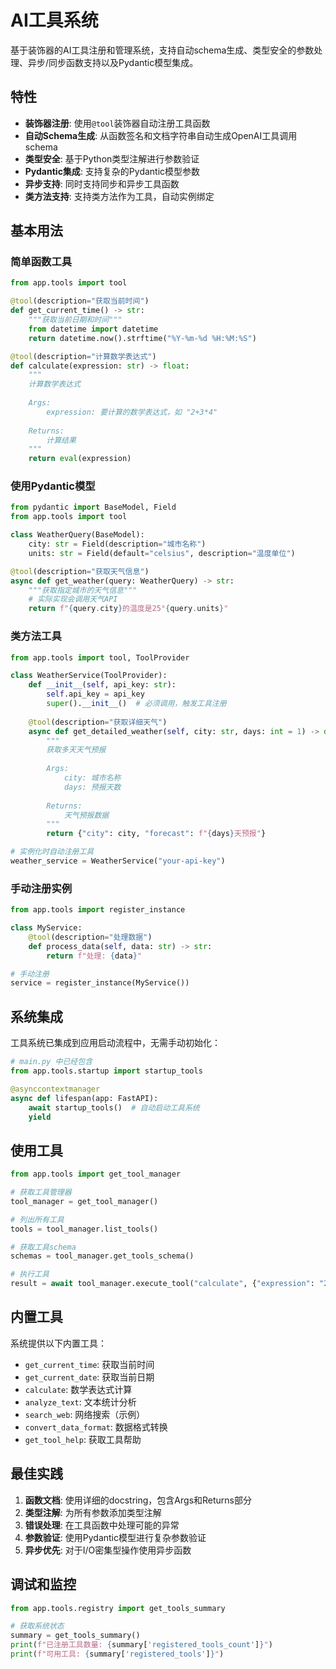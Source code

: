 # AI工具系统

基于装饰器的AI工具注册和管理系统，支持自动schema生成、类型安全的参数处理、异步/同步函数支持以及Pydantic模型集成。

## 特性

- **装饰器注册**: 使用`@tool`装饰器自动注册工具函数
- **自动Schema生成**: 从函数签名和文档字符串自动生成OpenAI工具调用schema
- **类型安全**: 基于Python类型注解进行参数验证
- **Pydantic集成**: 支持复杂的Pydantic模型参数
- **异步支持**: 同时支持同步和异步工具函数
- **类方法支持**: 支持类方法作为工具，自动实例绑定

## 基本用法

### 简单函数工具

```python
from app.tools import tool

@tool(description="获取当前时间")
def get_current_time() -> str:
    """获取当前日期和时间"""
    from datetime import datetime
    return datetime.now().strftime("%Y-%m-%d %H:%M:%S")

@tool(description="计算数学表达式")
def calculate(expression: str) -> float:
    """
    计算数学表达式
    
    Args:
        expression: 要计算的数学表达式，如 "2+3*4"
        
    Returns:
        计算结果
    """
    return eval(expression)
```

### 使用Pydantic模型

```python
from pydantic import BaseModel, Field
from app.tools import tool

class WeatherQuery(BaseModel):
    city: str = Field(description="城市名称")
    units: str = Field(default="celsius", description="温度单位")

@tool(description="获取天气信息")
async def get_weather(query: WeatherQuery) -> str:
    """获取指定城市的天气信息"""
    # 实际实现会调用天气API
    return f"{query.city}的温度是25°{query.units}"
```

### 类方法工具

```python
from app.tools import tool, ToolProvider

class WeatherService(ToolProvider):
    def __init__(self, api_key: str):
        self.api_key = api_key
        super().__init__()  # 必须调用，触发工具注册
    
    @tool(description="获取详细天气")
    async def get_detailed_weather(self, city: str, days: int = 1) -> dict:
        """
        获取多天天气预报
        
        Args:
            city: 城市名称
            days: 预报天数
            
        Returns:
            天气预报数据
        """
        return {"city": city, "forecast": f"{days}天预报"}

# 实例化时自动注册工具
weather_service = WeatherService("your-api-key")
```

### 手动注册实例

```python
from app.tools import register_instance

class MyService:
    @tool(description="处理数据")
    def process_data(self, data: str) -> str:
        return f"处理: {data}"

# 手动注册
service = register_instance(MyService())
```

## 系统集成

工具系统已集成到应用启动流程中，无需手动初始化：

```python
# main.py 中已经包含
from app.tools.startup import startup_tools

@asynccontextmanager
async def lifespan(app: FastAPI):
    await startup_tools()  # 自动启动工具系统
    yield
```

## 使用工具

```python
from app.tools import get_tool_manager

# 获取工具管理器
tool_manager = get_tool_manager()

# 列出所有工具
tools = tool_manager.list_tools()

# 获取工具schema
schemas = tool_manager.get_tools_schema()

# 执行工具
result = await tool_manager.execute_tool("calculate", {"expression": "2+3"})
```

## 内置工具

系统提供以下内置工具：

- `get_current_time`: 获取当前时间
- `get_current_date`: 获取当前日期  
- `calculate`: 数学表达式计算
- `analyze_text`: 文本统计分析
- `search_web`: 网络搜索（示例）
- `convert_data_format`: 数据格式转换
- `get_tool_help`: 获取工具帮助

## 最佳实践

1. **函数文档**: 使用详细的docstring，包含Args和Returns部分
2. **类型注解**: 为所有参数添加类型注解
3. **错误处理**: 在工具函数中处理可能的异常
4. **参数验证**: 使用Pydantic模型进行复杂参数验证
5. **异步优先**: 对于I/O密集型操作使用异步函数

## 调试和监控

```python
from app.tools.registry import get_tools_summary

# 获取系统状态
summary = get_tools_summary()
print(f"已注册工具数量: {summary['registered_tools_count']}")
print(f"可用工具: {summary['registered_tools']}")
```
